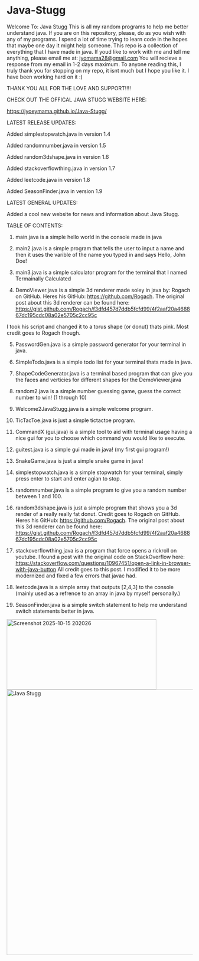 # Java-Stugg




Welcome To: Java Stugg
This is all my random programs to help me better understand java.
If you are on this repository, please, do as you wish with any of my programs. I spend a lot of time trying to learn code in the hopes that maybe one day it might help someone.
This repo is a collection of everything that I have made in java.
If youd like to work with me and tell me anything, please email me at: jyomama28@gmail.com
You will recieve a response from my email in 1-2 days maximum. To anyone reading this, I truly thank you for stopping on my repo, it isnt much but I hope you like it. I have been working hard on it :)

THANK YOU ALL FOR THE LOVE AND SUPPORT!!!!

CHECK OUT THE OFFICAL JAVA STUGG WEBSITE HERE:

https://jyoeymama.github.io/Java-Stugg/

LATEST RELEASE UPDATES:

Added simplestopwatch.java in version 1.4

Added randomnumber.java in version 1.5

Added random3dshape.java in version 1.6

Added stackoverflowthing.java in version 1.7

Added leetcode.java in version 1.8

Added SeasonFinder.java in version 1.9

LATEST GENERAL UPDATES:

Added a cool new website for news and information about Java Stugg.

TABLE OF CONTENTS:

1. main.java is a simple hello world in the console made in java

2. main2.java is a simple program that tells the user to input a name and then it uses the varible of the name you typed in and says Hello, John Doe!

3. main3.java is a simple calculator program for the terminal that I named Termainally Calculated

4. DemoViewer.java is a simple 3d renderer made soley in java by: Rogach on GitHub. Heres his GitHub: https://github.com/Rogach. 
The original post about this 3d renderer can be found here: https://gist.github.com/Rogach/f3dfd457d7ddb5fcfd99/4f2aaf20a468867dc195cdc08a02e5705c2cc95c 

I took his script and changed it to a torus shape (or donut) thats pink. Most credit goes to Rogach though. 

5. PasswordGen.java is a simple password generator for your terminal in java.

6. SimpleTodo.java is a simple todo list for your terminal thats made in java.

7. ShapeCodeGenerator.java is a terminal based program that can give you the faces and verticies for different shapes for the DemoViewer.java

8. random2.java is a simple number guessing game, guess the correct number to win! (1 through 10)

9. Welcome2JavaStugg.java is a simple welcome program.

10. TicTacToe.java is just a simple tictactoe program.

11. CommandX (gui.java) is a simple tool to aid with terminal usage having a nice gui for you to choose which command you would like to execute.

12. guitest.java is a simple gui made in java! (my first gui program!)

13. SnakeGame.java is just a simple snake game in java!

14. simplestopwatch.java is a simple stopwatch for your terminal, simply press enter to start and enter agian to stop.

15. randomnumber.java is a simple program to give you a random number between 1 and 100.

16. random3dshape.java is just a simple program that shows you a 3d render of a really really fat donut. Credit goes to Rogach on GitHub. Heres his GitHub: https://github.com/Rogach. 
The original post about this 3d renderer can be found here: https://gist.github.com/Rogach/f3dfd457d7ddb5fcfd99/4f2aaf20a468867dc195cdc08a02e5705c2cc95c

17. stackoverflowthing.java is a program that force opens a rickroll on youtube. I found a post with the original code on StackOverflow here: https://stackoverflow.com/questions/10967451/open-a-link-in-browser-with-java-button All credit goes to this post. I modified it to be more modernized and fixed a few errors that javac had.

18. leetcode.java is a simple array that outputs [2,4,3] to the console (mainly used as a refrence to an array in java by myself personally.)

19. SeasonFinder.java is a simple switch statement to help me understand switch statements better in java. 







<img width="405" height="190" alt="Screenshot 2025-10-15 202026" src="https://github.com/user-attachments/assets/f6028b5c-35e2-4fe0-a1d8-8334b5255d18" />




<img width="1280" height="720" alt="Java Stugg" src="https://github.com/user-attachments/assets/fcfe6697-df94-46cb-913e-8eb2fbbfb4fc" />
